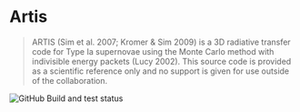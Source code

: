 # Artis

> ARTIS (Sim et al. 2007; Kromer & Sim 2009) is a 3D radiative transfer code for Type Ia supernovae using the Monte Carlo method with indivisible energy packets (Lucy 2002). This source code is provided as a scientific reference only and no support is given for use outside of the collaboration.

![GitHub Build and test status](https://github.com/artis-mcrt/artistools/workflows/Build%20and%20test/badge.svg)


